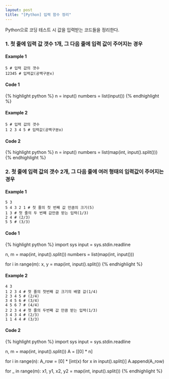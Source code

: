 ```yaml
---
layout: post
title: "[Python] 입력 함수 정리"
---
```

Python으로 코딩 테스트 시 값을 입력받는 코드들을 정리한다.

### 1. 첫 줄에 입력 값 갯수 1개, 그 다음 줄에 입력 값이 주어지는 경우 
#### Example 1
```
5 # 입력 값의 갯수
12345 # 입력값(공백구분x)
```

#### Code 1
{% highlight python %}
n = input()
numbers = list(input())
{% endhighlight %}

#### Example 2
```
5 # 입력 값의 갯수
1 2 3 4 5 # 입력값(공백구분o)
```

#### Code 2
{% highlight python %}
n = input()
numbers = list(map(int, input().split()))
{% endhighlight %}

### 2. 첫 줄에 입력 값의 갯수 2개, 그 다음 줄에 여러 형태의 입력값이 주어지는 경우
#### Example 1
```
5 3 
5 4 3 2 1 # 첫 줄의 첫 번째 값 만큼의 크기(5)
1 3 # 첫 줄의 두 번째 값만큼 받는 입력(1/3)
2 4 # (2/3)
5 5 # (3/3)
```
#### Code 1
{% highlight python %}
import sys
input = sys.stdin.readline

n, m = map(int, input().split())
numbers = list(map(int, input()))

for i in range(m):
    x, y = map(int, input().split())
{% endhighlight %}

#### Example 2
```
4 3
1 2 3 4 # 첫 줄의 첫번째 값 크기의 배열 값(1/4)
2 3 4 5 # (2/4)
3 4 5 6 # (3/4)
4 5 6 7 # (4/4)
2 2 3 4 # 첫 줄의 두번째 값 만큼 받는 입력(1/3)
3 4 3 4 # (2/3)
1 1 4 4 # (3/3)
```
#### Code 2
{% highlight python %}
import sys
input = sys.stdin.readline

n, m = map(int, input().split())
A = [[0] * n]

for i in range(n):
    A_row = [0] * [int(x) for x in input().split()]
    A.append(A_row)

for _ in range(m):
    x1, y1, x2, y2 = map(int, input().split())
{% endhighlight %}